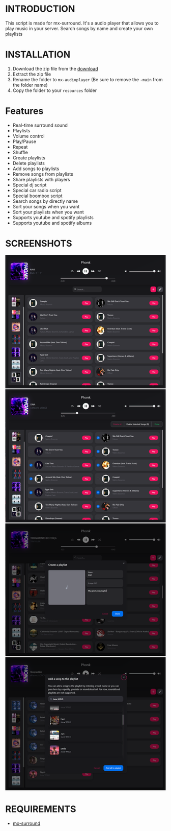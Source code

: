 # INTRODUCTION
This script is made for mx-surround. It's a audio player that allows you to play music in your server. Search songs by name and create your own playlists

# INSTALLATION
1. Download the zip file from the [download](https://github.com/MOXHARTZ/mx-audioplayer/archive/refs/heads/main.zip)
2. Extract the zip file
3. Rename the folder to `mx-audioplayer` (Be sure to remove the `-main` from the folder name)
4. Copy the folder to your `resources` folder
   
# Features
- Real-time surround sound
- Playlists
- Volume control
- Play/Pause 
- Repeat
- Shuffle
- Create playlists
- Delete playlists
- Add songs to playlists
- Remove songs from playlists
- Share playlists with players
- Special dj script
- Special car radio script
- Special boombox script
- Search songs by directly name
- Sort your songs when you want
- Sort your playlists when you want
- Supports youtube and spotify playlists
- Supports youtube and spotify albums

# SCREENSHOTS
![Screenshot 1](/screenshots/1.png)
![Screenshot 2](/screenshots/2.png)
![Screenshot 3](/screenshots/3.png)
![Screenshot 4](/screenshots/4.png)

# REQUIREMENTS
- [mx-surround](https://store.moxha.dev/category/resources)